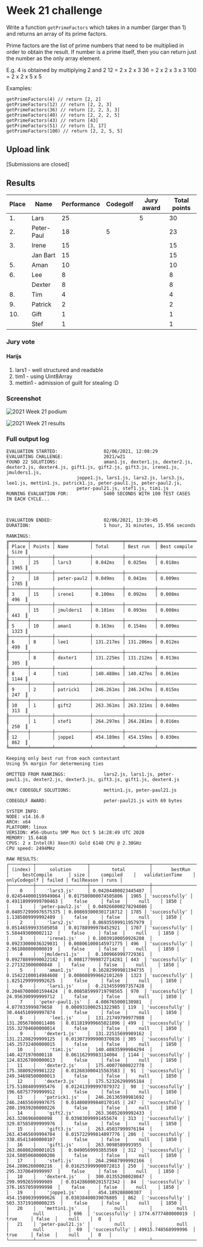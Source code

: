 # Week 21 challenge

Write a function `getPrimeFactors` which takes in a number (larger than 1) and returns an array of its prime factors.

Prime factors are the list of prime numbers that need to be multiplied in order to obtain the result.
If number is a prime itself, then you can return just the number as the only array element.

E.g. 4 is obtained by multiplying 2 and 2
12 = 2 x 2 x 3
36 = 2 x 2 x 3 x 3
100 = 2 x 2 x 5 x 5

Examples:
```
getPrimeFactors(4) // return [2, 2]
getPrimeFactors(12) // return [2, 2, 3]
getPrimeFactors(36) // return [2, 2, 3, 3]
getPrimeFactors(40) // return [2, 2, 2, 5]
getPrimeFactors(43) // return [43]
getPrimeFactors(51) // return [3, 17]
getPrimeFactors(100) // return [2, 2, 5, 5]
```


## Upload link

[Submissions are closed]

## Results


| Place | Name        | Performance | Codegolf | Jury award | Total points |
|-------|-------------|-------------|----------|------------|--------------|
| 1.    | Lars        | 25          |          | 5          | 30           |
| 2.    | Peter-Paul  | 18          | 5        |            | 23           |
| 3.    | Irene       | 15          |          |            | 15           |
|       | Jan Bart    | 15          |          |            | 15           |
| 5.    | Aman        | 10          |          |            | 10           |
| 6.    | Lee         | 8           |          |            | 8            |
|       | Dexter      | 8           |          |            | 8            |
| 8.    | Tim         | 4           |          |            | 4            |
| 9.    | Patrick     | 2           |          |            | 2            |
| 10.   | Gift        | 1           |          |            | 1            |
|       | Stef        | 1           |          |            | 1            |

### Jury vote

#### Harijs

1. lars1 - well structured and readable
2. tim1 - using Uint8Array
3. mettin1 - admission of guilt for stealing :D

### Screenshot

![2021 Week 21 podium](./podium.png)

![2021 Week 21 results](./results.png)

### Full output log
```
EVALUATION STARTED:                 02/06/2021, 12:08:29
EVALUATING CHALLENGE:               2021/w21
FOUND 22 SOLUTIONS:                 aman1.js, dexter1.js, dexter2.js, dexter3.js, dexter4.js, gift1.js, gift2.js, gift3.js, irene1.js, jmulders1.js,
                          joppe1.js, lars1.js, lars2.js, lars3.js, lee1.js, mettin1.js, patrick1.js, peter-paul1.js, peter-paul2.js,
                          peter-paul21.js, stef1.js, tim1.js
RUNNING EVALUATION FOR:             5400 SECONDS WITH 100 TEST CASES IN EACH CYCLE...



EVALUATION ENDED:                   02/06/2021, 13:39:45
DURATION:                           1 hour, 31 minutes, 15.956 seconds

RANKINGS:
╔═══════╤════════╤═════════════╤═══════════╤═══════════╤══════════════╤══════╗
║ Place │ Points │ Name        │ Total     │ Best run  │ Best compile │ Size ║
╟───────┼────────┼─────────────┼───────────┼───────────┼──────────────┼──────╢
║ 1     │ 25     │ lars3       │ 0.042ms   │ 0.025ms   │ 0.018ms      │ 1965 ║
╟───────┼────────┼─────────────┼───────────┼───────────┼──────────────┼──────╢
║ 2     │ 18     │ peter-paul2 │ 0.049ms   │ 0.041ms   │ 0.009ms      │ 1785 ║
╟───────┼────────┼─────────────┼───────────┼───────────┼──────────────┼──────╢
║ 3     │ 15     │ irene1      │ 0.100ms   │ 0.092ms   │ 0.008ms      │ 496  ║
╟───────┼────────┼─────────────┼───────────┼───────────┼──────────────┼──────╢
║       │ 15     │ jmulders1   │ 0.101ms   │ 0.093ms   │ 0.008ms      │ 443  ║
╟───────┼────────┼─────────────┼───────────┼───────────┼──────────────┼──────╢
║ 5     │ 10     │ aman1       │ 0.163ms   │ 0.154ms   │ 0.009ms      │ 1323 ║
╟───────┼────────┼─────────────┼───────────┼───────────┼──────────────┼──────╢
║ 6     │ 8      │ lee1        │ 131.217ms │ 131.206ms │ 0.012ms      │ 499  ║
╟───────┼────────┼─────────────┼───────────┼───────────┼──────────────┼──────╢
║       │ 8      │ dexter1     │ 131.225ms │ 131.212ms │ 0.013ms      │ 305  ║
╟───────┼────────┼─────────────┼───────────┼───────────┼──────────────┼──────╢
║ 8     │ 4      │ tim1        │ 140.488ms │ 140.427ms │ 0.061ms      │ 1144 ║
╟───────┼────────┼─────────────┼───────────┼───────────┼──────────────┼──────╢
║ 9     │ 2      │ patrick1    │ 246.261ms │ 246.247ms │ 0.015ms      │ 247  ║
╟───────┼────────┼─────────────┼───────────┼───────────┼──────────────┼──────╢
║ 10    │ 1      │ gift2       │ 263.361ms │ 263.321ms │ 0.040ms      │ 313  ║
╟───────┼────────┼─────────────┼───────────┼───────────┼──────────────┼──────╢
║       │ 1      │ stef1       │ 264.297ms │ 264.281ms │ 0.016ms      │ 250  ║
╟───────┼────────┼─────────────┼───────────┼───────────┼──────────────┼──────╢
║ 12    │        │ joppe1      │ 454.189ms │ 454.159ms │ 0.030ms      │ 862  ║
╚═══════╧════════╧═════════════╧═══════════╧═══════════╧══════════════╧══════╝

Keeping only best run from each contestant
Using 5% margin for determening ties

OMITTED FROM RANKINGS:              lars2.js, lars1.js, peter-paul1.js, dexter2.js, dexter3.js, gift3.js, gift1.js, dexter4.js

ONLY CODEGOLF SOLUTIONS:            mettin1.js, peter-paul21.js

CODEGOLF AWARD:                     peter-paul21.js with 69 bytes

SYSTEM INFO:
NODE: v14.16.0
ARCH: x64
PLATFORM: linux
VERSION: #56-Ubuntu SMP Mon Oct 5 14:28:49 UTC 2020
MEMORY: 15.64GB
CPUS: 2 x Intel(R) Xeon(R) Gold 6140 CPU @ 2.30GHz
CPU speed: 2494MHz

RAW RESULTS:
┌─────────┬───────────────────┬──────────────────────┬──────────────────────┬──────────────────────┬──────┬────────────────┬─────────────────────┬──────────────┬────────┬────────────┬──────┐
│ (index) │     solution      │        total         │       bestRun        │     bestCompile      │ size │    compiled    │   validationTime    │ onlyCodegolf │ failed │ failReason │ runs │
├─────────┼───────────────────┼──────────────────────┼──────────────────────┼──────────────────────┼──────┼────────────────┼─────────────────────┼──────────────┼────────┼────────────┼──────┤
│    0    │    'lars3.js'     │ 0.04204400023445487  │ 0.024544000159949064 │ 0.017500000074505806 │ 1965 │ 'successfully' │ 0.49118999999700463 │    false     │ false  │    null    │ 1850 │
│    1    │ 'peter-paul2.js'  │ 0.049266000278294086 │ 0.040572999976575375 │ 0.008693000301718712 │ 1785 │ 'successfully' │ 1.1385809999992489  │    false     │ false  │    null    │ 1850 │
│    2    │    'lars2.js'     │ 0.06935599911957979  │ 0.05146599933505058  │ 0.01788999978452921  │ 1707 │ 'successfully' │  5.584493000002112  │    false     │ false  │    null    │ 1850 │
│    3    │    'irene1.js'    │ 0.10039100050926208  │ 0.09233000036329031  │ 0.008061000145971775 │ 496  │ 'successfully' │  2.961808000000019  │    false     │ false  │    null    │ 1850 │
│    4    │  'jmulders1.js'   │  0.1009669997729361  │ 0.09278899990022182  │ 0.008177999872714281 │ 443  │ 'successfully' │  2.271323000000848  │    false     │ false  │    null    │ 1850 │
│    5    │    'aman1.js'     │ 0.16282999981194735  │ 0.15422100014984608  │ 0.008608999662101269 │ 1323 │ 'successfully' │ 1.8251299999992625  │    false     │ false  │    null    │ 1850 │
│    6    │    'lars1.js'     │  0.2134559997357428  │ 0.20487000001594424  │ 0.008585999719798565 │ 970  │ 'successfully' │ 24.956390999999712  │    false     │ false  │    null    │ 1850 │
│    7    │ 'peter-paul1.js'  │  4.086765000130981   │  4.077833999879658   │ 0.008931000251322985 │ 119  │ 'successfully' │ 30.444510999997874  │    false     │ false  │    null    │ 1850 │
│    8    │     'lee1.js'     │  131.21749799977988  │  131.20567800011486  │ 0.011819999665021896 │ 499  │ 'successfully' │ 155.32784600000014  │    false     │ false  │    null    │ 1850 │
│    9    │   'dexter1.js'    │  131.22515699989162  │  131.21208299999125  │ 0.013073999900370836 │ 305  │ 'successfully' │ 145.25732400000015  │    false     │ false  │    null    │ 1850 │
│   10    │     'tim1.js'     │  140.48835999984294  │  140.4271970000118   │ 0.06116299983114004  │ 1144 │ 'successfully' │ 124.83267800000613  │    false     │ false  │    null    │ 1850 │
│   11    │   'dexter2.js'    │  175.40077600022778  │  175.38809299981222  │ 0.012683000415563583 │  91  │ 'successfully' │ 249.34698500000013  │    false     │ false  │    null    │ 1850 │
│   12    │   'dexter3.js'    │  175.52326299995184  │  175.51084899995476  │ 0.012413999997079372 │  90  │ 'successfully' │ 196.68757799999912  │    false     │ false  │    null    │ 1850 │
│   13    │   'patrick1.js'   │  246.26136599981692  │  246.24655699997675  │ 0.014808999840170145 │ 247  │ 'successfully' │ 280.19939200000226  │    false     │ false  │    null    │ 1850 │
│   14    │    'gift2.js'     │  263.36052699992433  │  263.3206960000098   │ 0.03983099991455674  │ 313  │ 'successfully' │ 329.87585899999976  │    false     │ false  │    null    │ 1850 │
│   15    │    'gift3.js'     │  263.45037999976194  │  263.43465699994704  │ 0.015722999814897776 │ 286  │ 'successfully' │ 338.85413400000107  │    false     │ false  │    null    │ 1850 │
│   16    │    'gift1.js'     │  263.9098589993955   │  263.86080200001015  │  0.0490569993853569  │ 312  │ 'successfully' │ 324.58050600000206  │    false     │ false  │    null    │ 1850 │
│   17    │    'stef1.js'     │  264.29687999992166  │  264.2806260000216   │ 0.016253999900072813 │ 250  │ 'successfully' │  295.3370649999997  │    false     │ false  │    null    │ 1850 │
│   18    │   'dexter4.js'    │  300.01355200028047  │  299.9992659999989   │ 0.014286000281572342 │  84  │ 'successfully' │  376.1657059999998  │    false     │ false  │    null    │ 1850 │
│   19    │    'joppe1.js'    │   454.189288000387   │  454.15890399999626  │ 0.03038400039076805  │ 862  │ 'successfully' │ 503.33719100000235  │    false     │ false  │    null    │ 1850 │
│   20    │   'mettin1.js'    │         null         │         null         │         null         │ 696  │ 'successfully' │ 1774.6777480000019  │     true     │ false  │    null    │  0   │
│   21    │ 'peter-paul21.js' │         null         │         null         │         null         │  69  │ 'successfully' │ 49915.748568999996  │     true     │ false  │    null    │  0   │
└─────────┴───────────────────┴──────────────────────┴──────────────────────┴──────────────────────┴──────┴────────────────┴─────────────────────┴──────────────┴────────┴────────────┴──────┘
```